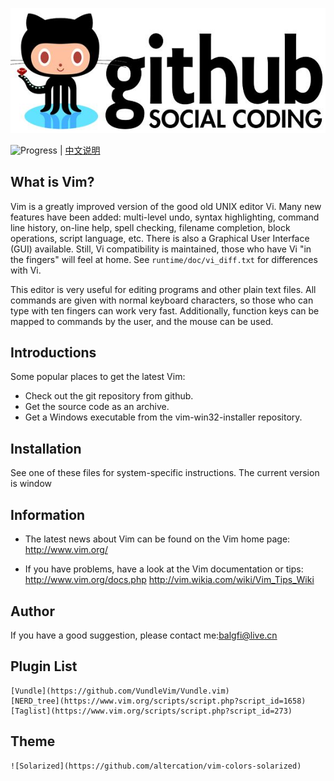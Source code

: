 ![logo-images](https://github.com/Bqrookie/vim/blob/master/timg.jpg)

![Progress](http://progressed.io/bar/28?title=progress)  | [中文说明](https://github.com/Bqrookie/vim/blob/master/README_zh.md) 

## What is Vim? ##

Vim is a greatly improved version of the good old UNIX editor Vi.  Many new
features have been added: multi-level undo, syntax highlighting, command line
history, on-line help, spell checking, filename completion, block operations,
script language, etc.  There is also a Graphical User Interface (GUI)
available.  Still, Vi compatibility is maintained, those who have Vi "in the
fingers" will feel at home.  See `runtime/doc/vi_diff.txt` for differences with
Vi.

This editor is very useful for editing programs and other plain text files.
All commands are given with normal keyboard characters, so those who can type
with ten fingers can work very fast.  Additionally, function keys can be
mapped to commands by the user, and the mouse can be used.

## Introductions ## 
Some popular places to get the latest Vim:

* Check out the git repository from github.
* Get the source code as an archive.
* Get a Windows executable from the vim-win32-installer repository.

## Installation ## 
See one of these files for system-specific instructions.
The current version is window

## Information ## 
* The latest news about Vim can be found on the Vim home page: http://www.vim.org/

* If you have problems, have a look at the Vim documentation or tips: http://www.vim.org/docs.php http://vim.wikia.com/wiki/Vim_Tips_Wiki

## Author ## 
If you have a good suggestion, please contact me:balgfi@live.cn

## Plugin List ##
```
[Vundle](https://github.com/VundleVim/Vundle.vim)
[NERD_tree](https://www.vim.org/scripts/script.php?script_id=1658)
[Taglist](https://www.vim.org/scripts/script.php?script_id=273)
```

## Theme ##
```
![Solarized](https://github.com/altercation/vim-colors-solarized)
```
